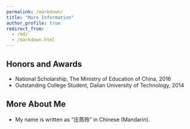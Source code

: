 ```yaml
---
permalink: /markdown/
title: "More Information"
author_profile: true
redirect_from: 
  - /md/
  - /markdown.html
---
```


## Honors and Awards

* National Scholarship, The Ministry of Education of China, 2016
* Outstanding College Student, Dalian University of Technology, 2014

## More About Me

* My name is written as “庄燕玲” in Chinese (Mandarin).
